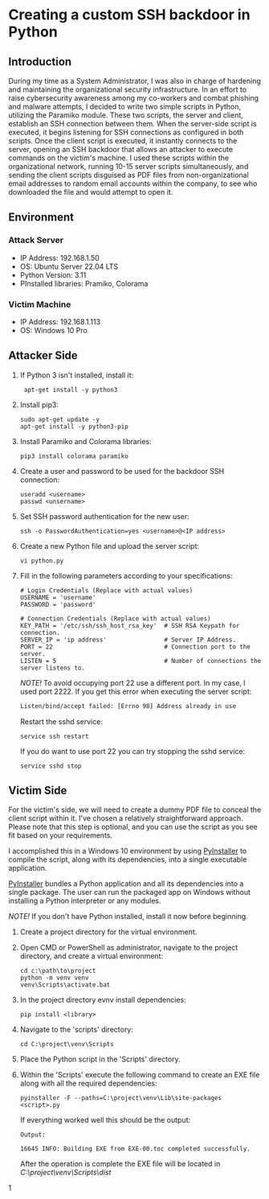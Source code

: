 # Creating a custom SSH backdoor in Python
## Introduction
During my time as a System Administrator, I was also in charge of hardening and maintaining the organizational security infrastructure. In an effort to raise cybersecurity awareness among my co-workers and combat phishing and malware attempts, I decided to write two simple scripts in Python, utilizing the Paramiko module. These two scripts, the server and client, establish an SSH connection between them. When the server-side script is executed, it begins listening for SSH connections as configured in both scripts. Once the client script is executed, it instantly connects to the server, opening an SSH backdoor that allows an attacker to execute commands on the victim's machine. I used these scripts within the organizational network, running 10-15 server scripts simultaneously, and sending the client scripts disguised as PDF files from non-organizational email addresses to random email accounts within the company, to see who downloaded the file and would attempt to open it.

## Environment
### Attack Server
- IP Address: 192.168.1.50
- OS: Ubuntu Server 22.04 LTS
- Python Version: 3.11
- PInstalled libraries: Pramiko, Colorama

### Victim Machine
- IP Address: 192.168.1.113
- OS: Windows 10 Pro

## Attacker Side
1. If Python 3 isn't installed, install it:
   ```
    apt-get install -y python3
   ```
   
2. Install pip3:
   ```
   sudo apt-get update -y
   apt-get install -y python3-pip
   ```
   
3. Install Paramiko and Colorama libraries:
   ```
   pip3 install colorama paramiko
   ```
   
4. Create a user and password to be used for the backdoor SSH connection:
   ```
   useradd <username>
   passwd <unsername>
   ```
   
5. Set SSH password authentication for the new user:
   ```
   ssh -o PasswordAuthentication=yes <username>@<IP address>
   ```
   
6. Create a new Python file and upload the server script:
   ```
   vi python.py
   ```
   
7. Fill in the following parameters according to your specifications:
   ```
   # Login Credentials (Replace with actual values)
   USERNAME = 'username'
   PASSWORD = 'password'
   
   # Connection Credentials (Replace with actual values)
   KEY_PATH = '/etc/ssh/ssh_host_rsa_key'  # SSH RSA Keypath for connection.
   SERVER_IP = 'ip address'                # Server IP Address.
   PORT = 22                               # Connection port to the server.
   LISTEN = 5                              # Number of connections the server listens to.
   ```
   
   *NOTE!* To avoid occupying port 22 use a different port. In my case, I used port 2222.
   If you get this error when executing the server script:
   ```sh
   Listen/bind/accept failed: [Errno 98] Address already in use
   ```
   Restart the sshd service:
   ```
   service ssh restart
   ```
   
   If you do want to use port 22 you can try stopping the sshd service:
   ```
   service sshd stop
   ```
   
## Victim Side
For the victim's side, we will need to create a dummy PDF file to conceal the client script within it. I've chosen a relatively straightforward approach. Please note that this step is optional, and you can use the script as you see fit based on your requirements.

I accomplished this in a Windows 10 environment by using [PyInstaller](https://pypi.org/project/pyinstaller/) to compile the script, along with its dependencies, into a single executable application.

[PyInstaller](https://pypi.org/project/pyinstaller/) bundles a Python application and all its dependencies into a single package. The user can run the packaged app on Windows without installing a Python interpreter or any modules.

*NOTE!* If you don't have Python installed, install it now before beginning.

1. Create a project directory for the virtual environment.
   
2. Open CMD or PowerShell as administrator, navigate to the project directory, and create a virtual environment:
   ```batch
   cd c:\path\to\project
   python -m venv venv
   venv\Scripts\activate.bat
   ```
   
3. In the project directory evnv install dependencies:
   ```
   pip install <library>
   ```
   
4. Navigate to the 'scripts' directory:
   ```
   cd C:\project\venv\Scripts
   ```

5. Place the Python script in the 'Scripts' directory.

6. Within the 'Scripts' execute the following command to create an EXE file along with all the required dependencies:
   ```
   pyinstaller -F --paths=C:\project\venv\Lib\site-packages <script>.py
   ```
   If everything worked well this should be the output:
   ```
   Output:

   16645 INFO: Building EXE from EXE-00.toc completed successfully.
   ```
   After the operation is complete the EXE file will be located in *C:\project\venv\Scripts\dist*

1
